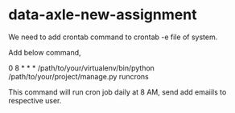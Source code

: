 # data-axle-new-assignment

We need to add crontab command to crontab -e file of system.

Add below command,

0 8 * * * /path/to/your/virtualenv/bin/python /path/to/your/project/manage.py runcrons

This command will run cron job daily at 8 AM, send add emaiils to respective user.
